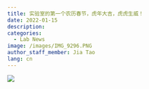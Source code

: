 ```yaml
---
title: 实验室的第一个农历春节，虎年大吉，虎虎生威！
date: 2022-01-15
description: 
categories:
  - Lab News
image: /images/IMG_9296.PNG
author_staff_member: Jia Tao
lang: cn
---
```


![](/images/IMG_9296.PNG)

